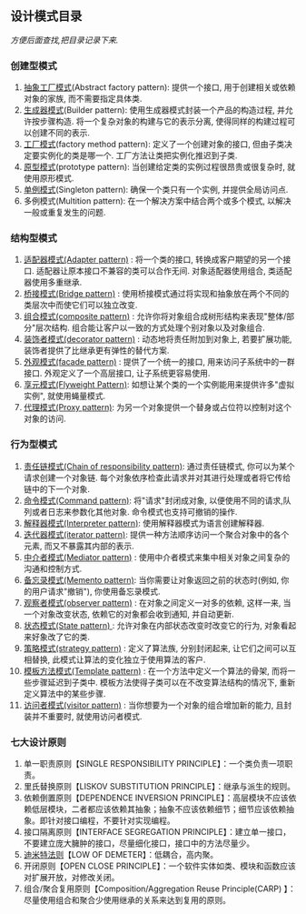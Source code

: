 ## 设计模式目录

*方便后面查找,把目录记录下来.*

### **创建型模式**

1. [抽象工厂模式]()(Abstract factory pattern): 提供一个接口, 用于创建相关或依赖对象的家族, 而不需要指定具体类.
2. [生成器模式]()(Builder pattern): 使用生成器模式封装一个产品的构造过程, 并允许按步骤构造. 将一个复杂对象的构建与它的表示分离, 使得同样的构建过程可以创建不同的表示.
3. [工厂模式]()(factory method pattern): 定义了一个创建对象的接口, 但由子类决定要实例化的类是哪一个. 工厂方法让类把实例化推迟到子类.
4. [原型模式]()(prototype pattern): 当创建给定类的实例过程很昂贵或很复杂时, 就使用原形模式.
5. [单例模式]()(Singleton pattern): 确保一个类只有一个实例, 并提供全局访问点.
6. 多例模式(Multition pattern): 在一个解决方案中结合两个或多个模式, 以解决一般或重复发生的问题.

### **结构型模式**

1. [适配器模式(Adapter pattern)]() : 将一个类的接口, 转换成客户期望的另一个接口. 适配器让原本接口不兼容的类可以合作无间. 对象适配器使用组合, 类适配器使用多重继承.
2. [桥接模式(Bridge pattern)]() : 使用桥接模式通过将实现和抽象放在两个不同的类层次中而使它们可以独立改变.
3. [组合模式(composite pattern)]() : 允许你将对象组合成树形结构来表现"整体/部分"层次结构. 组合能让客户以一致的方式处理个别对象以及对象组合.
4. [装饰者模式(decorator pattern)]() : 动态地将责任附加到对象上, 若要扩展功能, 装饰者提供了比继承更有弹性的替代方案.
5. [外观模式(facade pattern)]() : 提供了一个统一的接口, 用来访问子系统中的一群接口. 外观定义了一个高层接口, 让子系统更容易使用.
6. [享元模式(Flyweight Pattern)](): 如想让某个类的一个实例能用来提供许多"虚拟实例", 就使用蝇量模式.
7. [代理模式(Proxy pattern)](): 为另一个对象提供一个替身或占位符以控制对这个对象的访问.

### **行为型模式**

1. [责任链模式(Chain of responsibility pattern)](): 通过责任链模式, 你可以为某个请求创建一个对象链. 每个对象依序检查此请求并对其进行处理或者将它传给链中的下一个对象.
2. [命令模式(Command pattern)](): 将"请求"封闭成对象, 以便使用不同的请求,队列或者日志来参数化其他对象. 命令模式也支持可撤销的操作.
3. [解释器模式(Interpreter pattern)](): 使用解释器模式为语言创建解释器.
4. [迭代器模式(iterator pattern)](): 提供一种方法顺序访问一个聚合对象中的各个元素, 而又不暴露其内部的表示.
5. [中介者模式(Mediator pattern)]() : 使用中介者模式来集中相关对象之间复杂的沟通和控制方式.
6. [备忘录模式(Memento pattern)](): 当你需要让对象返回之前的状态时(例如, 你的用户请求"撤销"), 你使用备忘录模式.
7. [观察者模式(observer pattern)]() : 在对象之间定义一对多的依赖, 这样一来, 当一个对象改变状态, 依赖它的对象都会收到通知, 并自动更新.
8. [状态模式(State pattern) ](): 允许对象在内部状态改变时改变它的行为, 对象看起来好象改了它的类.
9. [策略模式(strategy pattern)]() : 定义了算法族, 分别封闭起来, 让它们之间可以互相替换, 此模式让算法的变化独立于使用算法的客户.
10. [模板方法模式(Template pattern)]() : 在一个方法中定义一个算法的骨架, 而将一些步骤延迟到子类中. 模板方法使得子类可以在不改变算法结构的情况下, 重新定义算法中的某些步骤.
11. [访问者模式(visitor pattern)](/20.06/访问者模式.html) : 当你想要为一个对象的组合增加新的能力, 且封装并不重要时, 就使用访问者模式.

### **七大设计原则**

1. 单一职责原则【SINGLE RESPONSIBILITY PRINCIPLE】：一个类负责一项职责。
2. 里氏替换原则【LISKOV SUBSTITUTION PRINCIPLE】：继承与派生的规则。
3. 依赖倒置原则【DEPENDENCE INVERSION PRINCIPLE】：高层模块不应该依赖低层模块，二者都应该依赖其抽象；抽象不应该依赖细节；细节应该依赖抽象。即针对接口编程，不要针对实现编程。
4. 接口隔离原则【INTERFACE SEGREGATION PRINCIPLE】：建立单一接口，不要建立庞大臃肿的接口，尽量细化接口，接口中的方法尽量少。
5. [迪米特法则]()【LOW OF DEMETER】：低耦合，高内聚。
6. 开闭原则【OPEN CLOSE PRINCIPLE】：一个软件实体如类、模块和函数应该对扩展开放，对修改关闭。
7. 组合/聚合复用原则【Composition/Aggregation Reuse Principle(CARP) 】：尽量使用组合和聚合少使用继承的关系来达到复用的原则。

